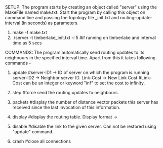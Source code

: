SETUP:
The program starts by creating an object called "server" using the MakeFile named make.txt.
Start the program by calling this object on command line and passing the topology file <servername>_init.txt and routing-update-interval (in seconds) as parameters.

1. make -f make.txt
2. ./server -t timberlake_init.txt -i 5 #if running on timberlake and interval time as 5 secs


COMMANDS:
The program automatically send routing updates to its neighbours in the specified interval time.
Apart from this it takes following commands -

1. update <server-ID1> <server-ID2> <Link-Cost> 
#server-ID1 -> ID of server on which the program is running. server-ID2 -> Neighbor server ID. Link-Cost -> New Link Cost
#Link-Cost can be an integer or keyword "inf" to set the cost to infinity.

2. step
#force send the routing updates to neighbours.

3. packets
#display the number of distance vector packets this server has received since the last invocation of this information.

4. display
#display the routing table. Display format -> <destination-server-ID> <next-hop-server-ID> <cost-of-path>

5. disable <server-ID> 
#disable the link to the given server. Can not be restored using "update" command.

6. crash
#close all connections
 

 
